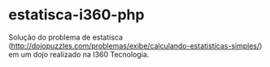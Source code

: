 estatisca-i360-php
==================

Solução do problema de estatísca (http://dojopuzzles.com/problemas/exibe/calculando-estatisticas-simples/) em um dojo realizado na I360 Tecnologia.
